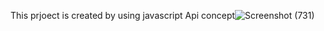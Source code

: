 This prjoect is created by using javascript Api concept![Screenshot (731)](https://user-images.githubusercontent.com/104623869/216757934-bc0b226e-fef8-4f49-b99d-faca5dc7674c.png)
